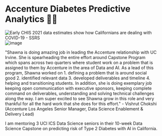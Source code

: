 # Accenture Diabetes Predictive Analytics 💜🍎 

<img src="https://ssrs.com/wp-content/uploads/2020/09/UCLA-CHIS-logo-1.png" alt="Early CHIS 2021 data estimates show how Californians are dealing with  COVID-19 - SSRS"/>![image](https://user-images.githubusercontent.com/19508013/165603058-a7454ba3-26e5-43e5-80ba-1a652bb606b7.png)

"Shawna is doing amazing job in leading the Accenture relationship with UC Irvine. She is spearheading the entire effort around Capstone Program which spans across two quarters where student work on a problem that is assigned to them by Accenture in the area of Data and AI. As a lead of this program, Shawna worked on 1. defining a problem that is around social good 2. identified relevant data 3. developed deliverables and timeline 4. helping and transitioning students. In addition, she is doing exemplary job keeping open communication with executive sponsors, keeping complete command on deliverables, understanding and solving technical challenges along the way. I am super excited to see Shawna grow in this role and very thankful for all the hard work that she does for this effort." - Vishrut Chokshi (Accenture Los Angeles Senior Manager, Data Science Enablement & Delivery Lead)

I am mentoring 3 UCI ICS Data Science seniors in their 10-week Data Science Capstone on predicting risk of Type 2 Diabetes with AI in California.
